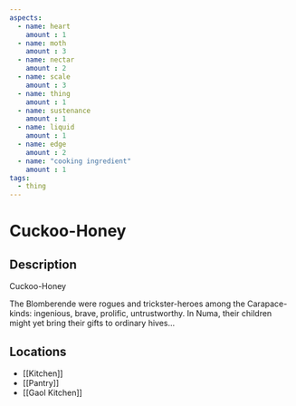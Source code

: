 ```yaml
---
aspects: 
  - name: heart
    amount : 1
  - name: moth
    amount : 3
  - name: nectar
    amount : 2
  - name: scale
    amount : 3
  - name: thing
    amount : 1
  - name: sustenance
    amount : 1
  - name: liquid
    amount : 1
  - name: edge
    amount : 2
  - name: "cooking ingredient"
    amount : 1
tags:
  - thing
---
```


# Cuckoo-Honey

## Description
Cuckoo-Honey

The Blomberende were rogues and trickster-heroes among the Carapace-kinds: ingenious, brave, prolific, untrustworthy. In Numa, their children might yet bring their gifts to ordinary hives…
## Locations
- [[Kitchen]]
- [[Pantry]]
- [[Gaol Kitchen]]